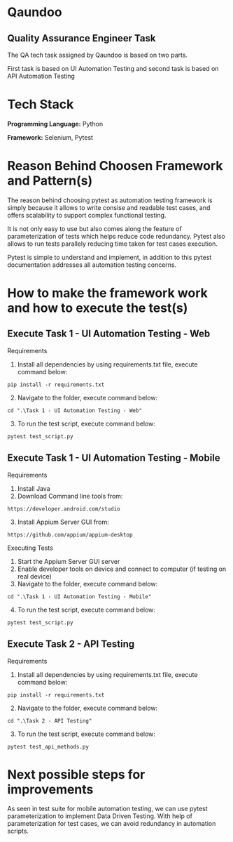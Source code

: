 
# Qaundoo 
## Quality Assurance Engineer Task

The QA tech task assigned by Qaundoo is based on two parts.
                                                                                        
First task is based on UI Automation Testing and second task is based on API Automation Testing




# Tech Stack

**Programming Language:** Python

**Framework:** Selenium, Pytest

# Reason Behind Choosen Framework and Pattern(s)
The reason behind choosing pytest as automation testing framework is simply because it allows
to write consise and readable test cases, and offers scalability to support complex functional testing.

It is not only easy to use but also comes along the feature of parameterization of tests which helps
reduce code redundancy. Pytest also allows to run tests parallely reducing time taken for test cases execution.

Pytest is simple to understand and implement, in addition to this pytest documentation addresses all automation testing concerns.

# How to make the framework work and how to execute the test(s)

## Execute Task 1 - UI Automation Testing - Web

Requirements

1. Install all dependencies by using requirements.txt file, execute command below:
```
pip install -r requirements.txt
```
2. Navigate to the folder, execute command below:
```
cd ".\Task 1 - UI Automation Testing - Web"
```
3. To run the test script, execute command below:
```
pytest test_script.py
```

## Execute Task 1 - UI Automation Testing - Mobile

Requirements
1. Install Java
2. Download Command line tools from:
```
https://developer.android.com/studio
```

3. Install Appium Server GUI from:
```
https://github.com/appium/appium-desktop
```
Executing Tests
1. Start the Appium Server GUI server
2. Enable developer tools on device and connect to computer (if testing on real device)
3. Navigate to the folder, execute command below:
```
cd ".\Task 1 - UI Automation Testing - Mobile"
```
4. To run the test script, execute command below:
```
pytest test_script.py

```
## Execute Task 2 - API Testing

Requirements

1. Install all dependencies by using requirements.txt file, execute command below:
```
pip install -r requirements.txt
```
2. Navigate to the folder, execute command below:
```
cd ".\Task 2 - API Testing"
```
3. To run the test script, execute command below:
```
pytest test_api_methods.py
```

# Next possible steps for improvements

As seen in test suite for mobile automation testing, we can use pytest parameterization to implement Data Driven Testing.
With help of parameterization for test cases, we can avoid redundancy in automation scripts.



    